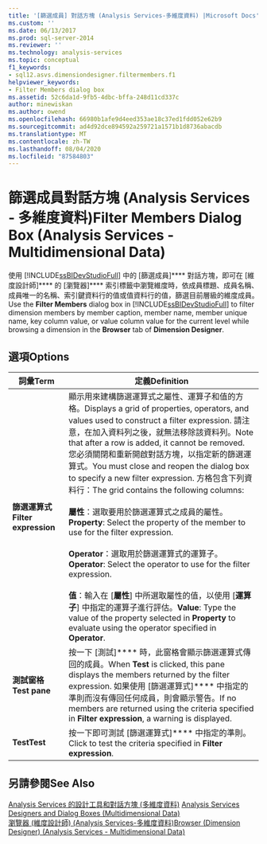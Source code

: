```yaml
---
title: '[篩選成員] 對話方塊 (Analysis Services-多維度資料) |Microsoft Docs'
ms.custom: ''
ms.date: 06/13/2017
ms.prod: sql-server-2014
ms.reviewer: ''
ms.technology: analysis-services
ms.topic: conceptual
f1_keywords:
- sql12.asvs.dimensiondesigner.filtermembers.f1
helpviewer_keywords:
- Filter Members dialog box
ms.assetid: 52c6da1d-9fb5-4dbc-bffa-248d11cd337c
author: minewiskan
ms.author: owend
ms.openlocfilehash: 66980b1afe9d4eed353ae18c37ed1fdd052e62b9
ms.sourcegitcommit: ad4d92dce894592a259721a1571b1d8736abacdb
ms.translationtype: MT
ms.contentlocale: zh-TW
ms.lasthandoff: 08/04/2020
ms.locfileid: "87584803"
---
```

# <a name="filter-members-dialog-box-analysis-services---multidimensional-data"></a><span data-ttu-id="6102d-102">篩選成員對話方塊 (Analysis Services - 多維度資料)</span><span class="sxs-lookup"><span data-stu-id="6102d-102">Filter Members Dialog Box (Analysis Services - Multidimensional Data)</span></span>
  <span data-ttu-id="6102d-103">使用 [!INCLUDE[ssBIDevStudioFull](../includes/ssbidevstudiofull-md.md)] 中的 [篩選成員]\*\*\*\* 對話方塊，即可在 [維度設計師]\*\*\*\* 的 [瀏覽器]\*\*\*\* 索引標籤中瀏覽維度時，依成員標題、成員名稱、成員唯一的名稱、索引鍵資料行的值或值資料行的值，篩選目前層級的維度成員。</span><span class="sxs-lookup"><span data-stu-id="6102d-103">Use the **Filter Members** dialog box in [!INCLUDE[ssBIDevStudioFull](../includes/ssbidevstudiofull-md.md)] to filter dimension members by member caption, member name, member unique name, key column value, or value column value for the current level while browsing a dimension in the **Browser** tab of **Dimension Designer**.</span></span>  
  
## <a name="options"></a><span data-ttu-id="6102d-104">選項</span><span class="sxs-lookup"><span data-stu-id="6102d-104">Options</span></span>  
  
|<span data-ttu-id="6102d-105">詞彙</span><span class="sxs-lookup"><span data-stu-id="6102d-105">Term</span></span>|<span data-ttu-id="6102d-106">定義</span><span class="sxs-lookup"><span data-stu-id="6102d-106">Definition</span></span>|  
|----------|----------------|  
|<span data-ttu-id="6102d-107">**篩選運算式**</span><span class="sxs-lookup"><span data-stu-id="6102d-107">**Filter expression**</span></span>|<span data-ttu-id="6102d-108">顯示用來建構篩選運算式之屬性、運算子和值的方格。</span><span class="sxs-lookup"><span data-stu-id="6102d-108">Displays a grid of properties, operators, and values used to construct a filter expression.</span></span> <span data-ttu-id="6102d-109">請注意，在加入資料列之後，就無法移除該資料列。</span><span class="sxs-lookup"><span data-stu-id="6102d-109">Note that after a row is added, it cannot be removed.</span></span> <span data-ttu-id="6102d-110">您必須關閉和重新開啟對話方塊，以指定新的篩選運算式。</span><span class="sxs-lookup"><span data-stu-id="6102d-110">You must close and reopen the dialog box to specify a new filter expression.</span></span> <span data-ttu-id="6102d-111">方格包含下列資料行：</span><span class="sxs-lookup"><span data-stu-id="6102d-111">The grid contains the following columns:</span></span><br /><br /> <span data-ttu-id="6102d-112">**屬性**：選取要用於篩選運算式之成員的屬性。</span><span class="sxs-lookup"><span data-stu-id="6102d-112">**Property**: Select the property of the member to use for the filter expression.</span></span><br /><br /> <span data-ttu-id="6102d-113">**Operator**：選取用於篩選運算式的運算子。</span><span class="sxs-lookup"><span data-stu-id="6102d-113">**Operator**: Select the operator to use for the filter expression.</span></span><br /><br /> <span data-ttu-id="6102d-114">**值**：輸入在 [**屬性**] 中所選取屬性的值，以使用 [**運算子**] 中指定的運算子進行評估。</span><span class="sxs-lookup"><span data-stu-id="6102d-114">**Value**: Type the value of the property selected in **Property** to evaluate using the operator specified in **Operator**.</span></span>|  
|<span data-ttu-id="6102d-115">**測試窗格**</span><span class="sxs-lookup"><span data-stu-id="6102d-115">**Test pane**</span></span>|<span data-ttu-id="6102d-116">按一下 [測試]\*\*\*\* 時，此窗格會顯示篩選運算式傳回的成員。</span><span class="sxs-lookup"><span data-stu-id="6102d-116">When **Test** is clicked, this pane displays the members returned by the filter expression.</span></span> <span data-ttu-id="6102d-117">如果使用 [篩選運算式]\*\*\*\* 中指定的準則而沒有傳回任何成員，則會顯示警告。</span><span class="sxs-lookup"><span data-stu-id="6102d-117">If no members are returned using the criteria specified in **Filter expression**, a warning is displayed.</span></span>|  
|<span data-ttu-id="6102d-118">**Test**</span><span class="sxs-lookup"><span data-stu-id="6102d-118">**Test**</span></span>|<span data-ttu-id="6102d-119">按一下即可測試 [篩選運算式]\*\*\*\* 中指定的準則。</span><span class="sxs-lookup"><span data-stu-id="6102d-119">Click to test the criteria specified in **Filter expression**.</span></span>|  
  
## <a name="see-also"></a><span data-ttu-id="6102d-120">另請參閱</span><span class="sxs-lookup"><span data-stu-id="6102d-120">See Also</span></span>  
 <span data-ttu-id="6102d-121">[Analysis Services 的設計工具和對話方塊 &#40;多維度資料&#41;](analysis-services-designers-and-dialog-boxes-multidimensional-data.md) </span><span class="sxs-lookup"><span data-stu-id="6102d-121">[Analysis Services Designers and Dialog Boxes &#40;Multidimensional Data&#41;](analysis-services-designers-and-dialog-boxes-multidimensional-data.md) </span></span>  
 [<span data-ttu-id="6102d-122">瀏覽器 &#40;維度設計師&#41; &#40;Analysis Services-多維度資料&#41;</span><span class="sxs-lookup"><span data-stu-id="6102d-122">Browser &#40;Dimension Designer&#41; &#40;Analysis Services - Multidimensional Data&#41;</span></span>](browser-dimension-designer-analysis-services-multidimensional-data.md)  
  
  
